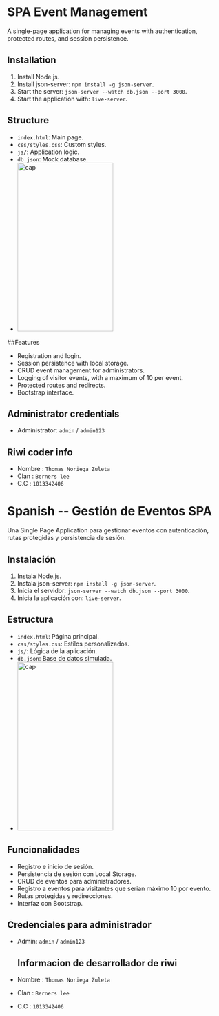 # SPA Event Management

A single-page application for managing events with authentication, protected routes, and session persistence.

## Installation
1. Install Node.js.
2. Install json-server: `npm install -g json-server`.
3. Start the server: `json-server --watch db.json --port 3000`.
4. Start the application with: `live-server`.

## Structure
- `index.html`: Main page.
- `css/styles.css`: Custom styles.
- `js/`: Application logic.
- `db.json`: Mock database.
- <img width="222" height="391" alt="cap" src="https://github.com/user-attachments/assets/aef8b883-a7ef-493e-bc30-8044ab9019b6" />

##Features
- Registration and login.
- Session persistence with local storage.
- CRUD event management for administrators.
- Logging of visitor events, with a maximum of 10 per event.
- Protected routes and redirects.
- Bootstrap interface.

## Administrator credentials
- Administrator: `admin` / `admin123`


## Riwi coder info
- Nombre : `Thomas Noriega Zuleta`
- Clan : `Berners lee`
- C.C : `1013342406`


# Spanish  -- Gestión de Eventos SPA

Una Single Page Application para gestionar eventos con autenticación, rutas protegidas y persistencia de sesión.

## Instalación
1. Instala Node.js.
2. Instala json-server: `npm install -g json-server`.
3. Inicia el servidor: `json-server --watch db.json --port 3000`.
4. Inicia la aplicación con: `live-server`.

## Estructura
- `index.html`: Página principal.
- `css/styles.css`: Estilos personalizados.
- `js/`: Lógica de la aplicación.
- `db.json`: Base de datos simulada.
- <img width="222" height="391" alt="cap" src="https://github.com/user-attachments/assets/aef8b883-a7ef-493e-bc30-8044ab9019b6" />


## Funcionalidades
- Registro e inicio de sesión.
- Persistencia de sesión con Local Storage.
- CRUD de eventos para administradores.
- Registro a eventos para visitantes que serian máximo 10 por evento.
- Rutas protegidas y redirecciones.
- Interfaz con Bootstrap.

## Credenciales para administrador
- Admin: `admin` / `admin123`

  ## Informacion de desarrollador de riwi
- Nombre : `Thomas Noriega Zuleta`
- Clan : `Berners lee`
- C.C : `1013342406`
